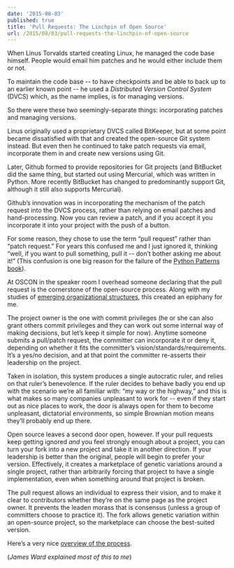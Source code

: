 ```yaml
---
date: '2015-08-03'
published: true
title: 'Pull Requests: The Linchpin of Open Source'
url: /2015/08/03/pull-requests-the-linchpin-of-open-source
---
```



When Linus Torvalds started creating Linux, he managed the code base himself.
People would email him patches and he would either include them or not.

To maintain the code base -- to have checkpoints and be able to back up to an
earlier known point -- he used a *Distributed Version Control System* (DVCS)
which, as the name implies, is for managing versions.

So there were these two seemingly-separate things: incorporating patches and
managing versions.

Linus originally used a proprietary DVCS called BitKeeper, but at some point
became dissatisfied with that and created the open-source Git system instead.
But even then he continued to take patch requests via email, incorporate them in
and create new versions using Git.

Later, Github formed to provide repositories for Git projects (and BitBucket did
the same thing, but started out using Mercurial, which was written in Python.
More recently BitBucket has changed to predominantly support Git, although it
still also supports Mercurial).

Github’s innovation was in incorporating the mechanism of the patch request into
the DVCS process, rather than relying on email patches and hand-processing. Now
you can review a patch, and if you accept it you incorporate it into your
project with the push of a button.

For some reason, they chose to use the term “pull request” rather than “patch
request.” For years this confused me and I just ignored it, thinking “well, if
you want to pull something, pull it -- don’t bother asking me about it!” (This
confusion is one big reason for the failure of the [Python Patterns
book](<https://bitbucket.org/BruceEckel/python-3-patterns-idioms>)).

At OSCON in the speaker room I overhead someone declaring that the pull request
is the cornerstone of the open-source process. Along with my studies of
[emerging organizational structures](<http://www.reinventing-business.com/>),
this created an epiphany for me.

The project owner is the one with commit privileges (he or she can also grant
others commit privileges and they can work out some internal way of making
decisions, but let’s keep it simple for now). Anytime someone submits a
pull/patch request, the committer can incorporate it or deny it, depending on
whether it fits the committer’s vision/standards/requirements. It’s a yes/no
decision, and at that point the committer re-asserts their leadership on the
project.

Taken in isolation, this system produces a single autocratic ruler, and relies
on that ruler’s benevolence. If the ruler decides to behave badly you end up
with the scenario we’re all familiar with: “my way or the highway,” and this is
what makes so many companies unpleasant to work for -- even if they start out as
nice places to work, the door is always open for them to become unpleasant,
dictatorial environments, so simple Brownian motion means they’ll probably end
up there.

Open source leaves a second door open, however. If your pull requests keep
getting ignored *and* you feel strongly enough about a project, you can turn
your fork into a new project and take it in another direction. If your
leadership is better than the original, people will begin to prefer your
version. Effectively, it creates a marketplace of genetic variations around a
single project, rather than arbitrarily forcing that project to have a single
implementation, even when something around that project is broken.

The pull request allows an individual to express their vision, and to make it
clear to contributors whether they’re on the same page as the project owner. It
prevents the leaden morass that is consensus (unless a group of committers
choose to practice it). The fork allows genetic variation within an open-source
project, so the marketplace can choose the best-suited version.

Here’s a very nice [overview of the
process](<https://guides.github.com/introduction/flow/>).

(*James Ward explained most of this to me*)
